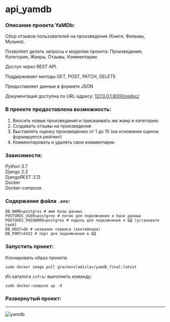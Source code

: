 # api_yamdb

### Описание проекта YaMDb:

Cбор отзывов пользователей на произведения (Книги, Фильмы, Музыка).

Позволяет делать запросы к моделям проекта: Произведения, Категории, Жанры, Отзывы, Комментарии.

Доступ через REST API.

Поддерживает методы GET, POST, PATCH, DELETE

Предоставляет данные в формате JSON

Документация доступна по URL-адресу: [127.0.0.1:8000/redoc/](http://127.0.0.1:8000/redoc/)

### В проекте предоставлена возможность:
   1. Вносить новые произведения и присваивать им жанр и категорию
   2. Создавать отзывы на произведения
   3. Выставлять оценку произведению от 1 до 10 (на основании оценок формируется рейтинг) 
   4. Комментировать и удалять свои комментарии

### Зависимости:

Python 3.7  
Django 2.2  
DjangoREST 3.12  
Docker  
Docker-compose

### Содержание файла ```.env```:

```
DB_NAME=postgres # имя базы данных
POSTGRES_USER=postgres # логин для подключения к базе данных
POSTGRES_PASSWORD=postgres # пароль для подключения к БД (установите свой)
DB_HOST=db # название сервиса (контейнера)
DB_PORT=5432 # порт для подключения к БД
```

### Запустить проект:
Клонировать образ проекта: 
```
sudo docker image pull grachevvladislav/yamdb_final:latest
```
Из каталога ```infra/``` выполнить команду:
```
sudo docker-compose up -d
```

### Развернутый проект:
-------

![yamdb](https://github.com/grachevvladislav/yamdb_final/actions/workflows/yamdb_workflow.yml/badge.svg)
